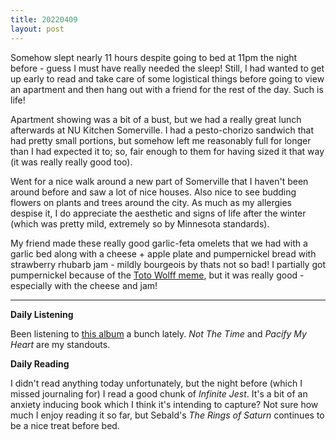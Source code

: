 ```yaml
---
title: 20220409
layout: post
---
```


Somehow slept nearly 11 hours despite going to bed at 11pm the night before - guess I must have really needed the sleep! Still, I had wanted to get up early to read and take care of some logistical things before going to view an apartment and then hang out with a friend for the rest of the day. Such is life! 

Apartment showing was a bit of a bust, but we had a really great lunch afterwards at NU Kitchen Somerville. I had a pesto-chorizo sandwich that had pretty small portions, but somehow left me reasonably full for longer than I had expected it to; so, fair enough to them for having sized it that way (it was really really good too). 

Went for a nice walk around a new part of Somerville that I haven't been around before and saw a lot of nice houses. Also nice to see budding flowers on plants and trees around the city. As much as my allergies despise it, I do appreciate the aesthetic and signs of life after the winter (which was pretty mild, extremely so by Minnesota standards). 

My friend made these really good garlic-feta omelets that we had with a garlic bed along with a cheese + apple plate and pumpernickel bread with strawberry rhubarb jam - mildly bourgeois by thats not so bad! I partially got pumpernickel because of the [Toto Wolff meme](https://www.youtube.com/watch?v=8G7vLJcbByA), but it was really good - especially with the cheese and jam!  

---

**Daily Listening**

Been listening to [this album](https://open.spotify.com/album/5dJhE07Jbhdg8wj3ysnT7H?si=rxUcSx5DTkCYtsogwLQJlQ) a bunch lately. *Not The Time* and *Pacify My Heart* are my standouts. 

**Daily Reading**

I didn't read anything today unfortunately, but the night before (which I missed journaling for) I read a good chunk of *Infinite Jest*. It's a bit of an anxiety inducing book which I think it's intending to capture? Not sure how much I enjoy reading it so far, but Sebald's *The Rings of Saturn* continues to be a nice treat before bed. 